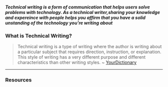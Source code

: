 ##### Technical writing is a form of communication that helps users solve problems with technology. As a technical writer,sharing your knowledge and expereince with people helps you affirm that you have a solid unstanding of the technology you're writing about



### What is Technical Writing?


>Technical writing is a type of writing where the author is writing about a particular subject that requires direction, instruction, or explanation. This style of writing has a very different purpose and different characteristics than other writing styles. ~ [YourDictionary](https://grammar.yourdictionary.com/word-definitions/definition-of-technical-writing.html)
<hr>

### Resources